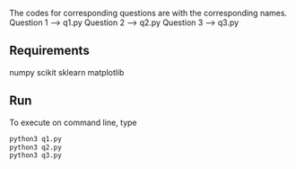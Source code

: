 The codes for corresponding questions are with the corresponding names.
Question 1 --> q1.py
Question 2 --> q2.py
Question 3 --> q3.py

## Requirements
numpy
scikit
sklearn
matplotlib

## Run
To execute on command line, type

```bash
python3 q1.py
python3 q2.py
python3 q3.py
```

